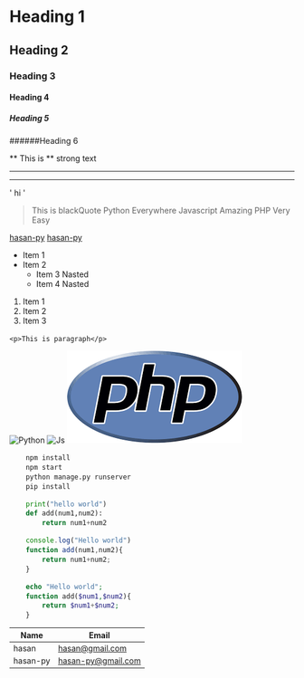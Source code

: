 <!-- Heading -->
# Heading 1
## Heading 2
### Heading 3
#### Heading 4
##### Heading 5
######Heading 6

<!-- Strong -->
** This is ** strong text 

<!-- Horizontal Rule -->

---
___

<!-- Spacial char -->

\' hi \'

<!-- Blockquote -->

> This is blackQuote
> Python Everywhere
> Javascript Amazing
> PHP Very Easy

<!-- Links -->

[hasan-py]("https://www.github.com/hasan_py")
[hasan-py]("https://www.github.com/hasan_py" "Github Link with Title")

<!-- Ul -->
* Item 1
* Item 2
	* Item 3 Nasted
	* Item 4 Nasted

<!-- OL -->
1. Item 1
1. Item 2
1. Item 3

<!-- Inline Code Block -->
`<p>This is paragraph</p>`

<!-- Images -->
![Python](./PY.ico)
![Js](./JS.ico)
![Php](./PHP.png)

<!-- Code Blocks -->

```bash
	npm install
	npm start
	python manage.py runserver
	pip install

```

```python
	print("hello world")
	def add(num1,num2):
		return num1+num2
```

```javascript
	console.log("Hello world")
	function add(num1,num2){
		return num1+num2;
	}

```

```php
	echo "Hello world";
	function add($num1,$num2){
		return $num1+$num2;
	}
```

<!-- Table -->

| Name | Email |
| ---- | ----- |
| hasan | hasan@gmail.com |
| hasan-py | hasan-py@gmail.com |

